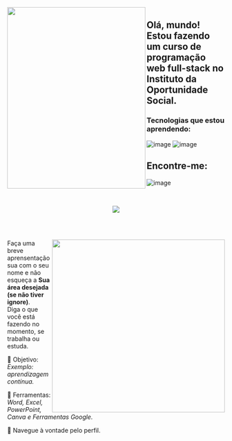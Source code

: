 <img align="left" src="https://github.com/DavidRFGT40/DavidRFGT40/assets/145517880/8da5ceef-6ddf-4a1c-b77e-0d20d9a8a6ed" width="320px" height="420px">

## Olá, mundo! Estou fazendo um curso de programação web full-stack no Instituto da Oportunidade Social.
 

### Tecnologias que estou aprendendo:
![image](https://github.com/MarquinCss/Aula-de-ReadMe-md/assets/115740827/1be7d6a3-660d-4b24-aa1a-690e790db457) ![image](https://github.com/MarquinCss/Aula-de-ReadMe-md/assets/115740827/a3d3f463-6dcc-481c-b402-51f40caa1cf6)


## Encontre-me:
  ![image](https://github.com/MarquinCss/Aula-de-ReadMe-md/assets/115740827/210889f6-785a-4788-bd99-6506e0d2dc71) 

<br> 

<div align="center"> 

  
 <a href="https://github.com/MarquinCss/github-readme-stats"><img align="center" src="https://github-readme-stats.vercel.app/api/top-langs/?username=DavidRFGT40&layout=compact&theme=dark&hide_border=true" /></a>

 </img>

</div>

<br> <br>

<img src="https://raw.githubusercontent.com/MicaelliMedeiros/micaellimedeiros/master/image/computer-illustration.png" min-width="400px" max-width="400px" width="400px" align="right">

<p align="left"> 
  Faça uma breve aprensentação sua com o seu nome e não esqueça a <strong>Sua área desejada (se não tiver ignore)</strong>. <br>
  Diga o que você está fazendo no momento, se trabalha ou estuda.
</p>

<p align="left">
 
  🦄 Objetivo: *Exemplo: aprendizagem contínua.*
</p>

<p align="left">
</p>

  💼 Ferramentas:  *Word, Excel, PowerPoint, Canva e Ferramentas Google.*


<p align="left">
  💌 Navegue à vontade pelo perfil.
</p>

